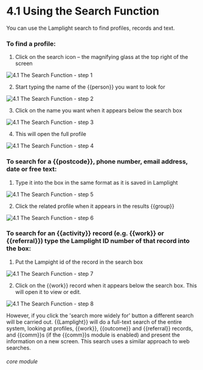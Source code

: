 # 4.1 Using the Search Function

You can use the Lamplight search to find profiles, records and text.


### To find a profile:
1. Click on the search icon – the magnifying glass at the top right of the screen

![4.1 The Search Function - step 1](4.1_The_Search_Function_im_1.png)

2. Start typing the name of the {{person}} you want to look for

![4.1 The Search Function - step 2](4.1_The_Search_Function_im_2.png)

3. Click on the name you want when it appears below the search box

![4.1 The Search Function - step 3](4.1_The_Search_Function_im_3.png)

4. This will open the full profile

![4.1 The Search Function - step 4](4.1_The_Search_Function_im_4.png)

### To search for a {{postcode}}, phone number, email address, date or free text:
1. Type it into the box in the same format as it is saved in Lamplight

![4.1 The Search Function - step 5](4.1_The_Search_Function_im_5.png)

2. Click the related profile when it appears in the results {{group}}

![4.1 The Search Function - step 6](4.1_The_Search_Function_im_6.png)

### To search for an {{activity}} record (e.g. {{work}} or {{referral}}) type the Lamplight ID number of that record into the box:
1. Put the Lampight id of the record in the search box

![4.1 The Search Function - step 7](4.1_The_Search_Function_im_7.png)

2. Click on the {{work}} record when it appears below the search box. This will open it to view or edit.

![4.1 The Search Function - step 8](4.1_The_Search_Function_im_8.png)

However, if you click the 'search more widely for' button a different search will be carried out. {{Lamplight}} will do a full-text search of the entire system, looking at profiles, {{work}}, {{outcome}} and {{referral}} records, and {{comm}}s (if the {{comm}}s module is enabled) and present the information on a new screen. This search uses a similar approach to web searches.



###### core module

